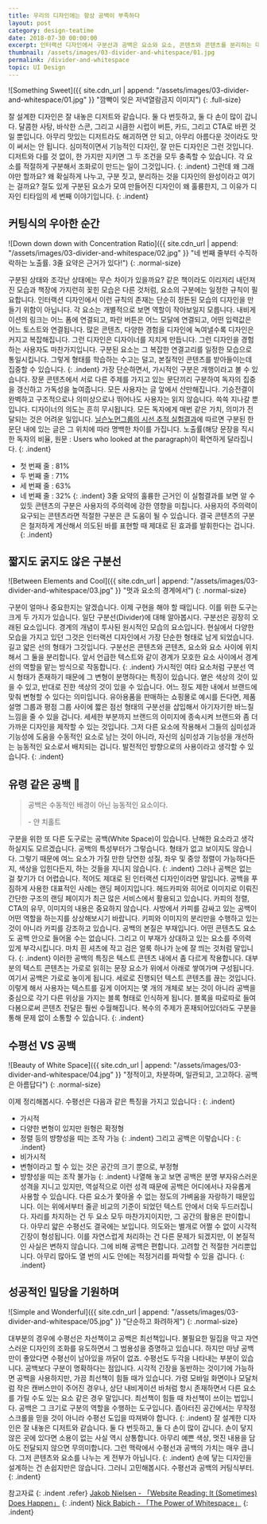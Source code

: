 ```yaml
---
title: 우리의 디자인에는 항상 공백이 부족하다
layout: post
category: design-teatime
date: 2018-07-30 00:00:00
excerpt: 인터랙션 디자인에서 구분선과 공백은 요소와 요소, 콘텐츠와 콘텐츠를 분리하는 대표적인 도구입니다. 같은 듯 다른 이 두 가지를 비교해봅시다.
thumbnail: /assets/images/03-divider-and-whitespace/01.jpg
permalink: /divider-and-whitespace
topic: UI Design
---
```

![Something Sweet]({{ site.cdn_url | append: "/assets/images/03-divider-and-whitespace/01.jpg" }} "깜빡이 잊은 저녁열람금지 이미지")
{: .full-size}

잘 설계한 디자인은 잘 내놓은 디저트와 같습니다. 둘 다 번듯하고, 둘 다 손이 많이 갑니다. 달콤한 사탕, 바삭한 스콘, 그리고 시큼한 시럽이 버튼, 카드, 그리고 CTA로 바뀐 것일 뿐입니다. 아무리 맛있는 디저트라도 해괴하면 안 되고, 아무리 아름다운 것이라도 맛이 써서는 안 됩니다. 심미적이면서 기능적인 디자인, 잘 만든 디자인은 그런 것입니다. 디저트와 다를 것 없이, 한 가지만 지키면 그 두 조건을 모두 충족할 수 있습니다. 각 요소를 적절하게 구분해서 조화로이 만드는 일이 그것입니다.
{: .indent}
그런데 왜 그래야만 할까요? 왜 확실하게 나누고, 구분 짓고, 분리하는 것을 디자인의 완성이라고 여기는 걸까요? 절도 있게 구분된 요소가 모여 만들어진 디자인이 왜 훌륭한지, 그 이유가 디자인 티타임의 세 번째 이야기입니다.
{: .indent}

## 커팅식의 우아한 순간

![Down down down with Concentration Ratio]({{ site.cdn_url | append: "/assets/images/03-divider-and-whitespace/02.jpg" }} "네 번째 줄부터 수직하락하는 노출률. 3줄 요약은 근거가 있다!")
{: .normal-size}

구분된 상태와 조각난 상태에는 무슨 차이가 있을까요? 같은 책이라도 이리저리 내던져진 모습과 책장에 가지런히 꽂힌 모습은 다른 것처럼, 요소의 구분에는 일정한 규칙이 필요합니다. 인터랙션 디자인에서 이런 규칙의 존재는 단순히 정돈된 모습의 디자인을 만들기 위함이 아닙니다. 각 요소는 개별적으로 보면 역할이 작아보일지 모릅니다. 내비게이션의 링크는 어느 폼에 연결되고, 파란 버튼은 어느 모달에 연결되고, 어떤 입력값은 어느 토스트와 연결됩니다. 많은 콘텐츠, 다양한 경험을 디자인에 녹여낼수록 디자인은 커지고 복잡해집니다. 그런 디자인은 디자이너를 지치게 만듭니다. 그런 디자인을 경험하는 사용자도 마찬가지입니다. 구분된 요소는 그 복잡한 연결고리를 일정한 모습으로 통일시킵니다. 그렇게 형태를 학습하는 수고는 덜고, 본질적인 콘텐츠를 받아들이는데 집중할 수 있습니다.
{: .indent}
가장 단순하면서, 가시적인 구분은 개행이라고 볼 수 있습니다. 장문 콘텐츠에서 서로 다른 주제를 가지고 있는 문단끼리 구분하여 독자의 집중을 갱신하고 가독성을 높여줍니다. 모든 사용자는 글 앞에서 산만해집니다. 기승전결이 완벽하고 구조적으로나 의미상으로나 뛰어나도 사용자는 읽지 않습니다. 쓱쓱 지나갈 뿐입니다. 디자이너의 의도는 흔히 무시됩니다. 모든 독자에게 매번 같은 가치, 의미가 전달되는 것은 어려운 일입니다. [닐슨노먼그룹의 시선 추적 실험결과](https://www.nngroup.com/articles/website-reading/)에 따르면 구분된 한 문단 내에 있는 글은 그 위치에 따라 명백한 차이를 가집니다. 노출률(해당 문장을 직시한 독자의 비율, 원문 : Users who looked at the paragraph)이 확연하게 달라집니다.
{: .indent}
- 첫 번째 줄 : 81%
- 두 번째 줄 : 71%
- 세 번째 줄 : 63%
- 네 번째 줄 : 32%
{: .indent}
3줄 요약의 훌륭한 근거인 이 실험결과를 보면 알 수 있듯 콘텐츠의 구분은 사용자의 주의력에 강한 영향을 미칩니다. 사용자의 주의력이 요구되는 콘텐츠라면 적절한 구분은 큰 도움이 될 수 있습니다. 결국 콘텐츠의 구분은 철저하게 계산해서 의도된 바를 표현할 때 제대로 된 효과를 발휘한다는 겁니다.
{: .indent}

## 짧지도 굵지도 않은 구분선

![Between Elements and Cool]({{ site.cdn_url | append: "/assets/images/03-divider-and-whitespace/03.jpg" }} "멋과 요소의 경계에서")
{: .normal-size}

구분이 얼마나 중요한지는 알겠습니다. 이제 구현을 해야 할 때입니다. 이를 위한 도구는 크게 두 가지가 있습니다. 일단 구분선(Divider)에 대해 알아봅시다. 구분선은 굉장히 오래된 요소입니다. 경계의 개념이 투사된 원시적인 모습의 요소입니다. 현실에서 다양한 모습을 가지고 있던 그것은 인터랙션 디자인에서 가장 단순한 형태로 남게 되었습니다. 길고 얇은 선의 형태가 그것입니다. 구분선은 콘텐츠와 콘텐츠, 요소와 요소 사이에 위치해서 그 둘을 분리합니다. 앞서 언급한 텍스트와 같이 경계가 모호한 요소 사이에서 경계선의 역할을 맡는 방식으로 작동합니다.
{: .indent}
가시적인 여타 요소처럼 구분선 역시 형태가 존재하기 때문에 그 변형이 분명하다는 특징이 있습니다. 옅은 색상의 것이 있을 수 있고, 반대로 진한 색상의 것이 있을 수 있습니다. 어느 정도 제한 내에서 브랜드에 맞춰 변형할 수 있다는 의미입니다. 유아용품을 판매하는 쇼핑몰로 예시를 든다면, 제품 설명 그룹과 평점 그룹 사이에 짧은 점선 형태의 구분선을 삽입해서 아기자기한 바느질 느낌을 줄 수 있을 겁니다. 세세한 부분까지 브랜드의 이미지에 종속시켜 브랜드와 좀 더 가까운 디자인을 제작할 수 있는 것입니다. 그저 다른 요소에 작용해서 그들의 심미성과 기능성에 도움을 수동적인 요소로 남는 것이 아니라, 자신의 심미성과 기능성을 개선하는 능동적인 요소로서 배치되는 겁니다. 발전적인 방향으로의 사용이라고 생각할 수 있습니다.
{: .indent}

## 유령 같은 공백 👻

> 공백은 수동적인 배경이 아닌 능동적인 요소이다.
>
> -&nbsp;얀 치홀트

구분을 위한 또 다른 도구로는 공백(White Space)이 있습니다. 난해한 요소라고 생각하실지도 모르겠습니다. 공백의 특성부터가 그렇습니다. 형태가 없고 보이지도 않습니다. 그렇기 때문에 여느 요소가 가질 만한 당연한 성질, 좌우 및 중앙 정렬이 가능하다든지, 색상을 입힌다든지, 하는 것들을 지니지 않습니다.
{: .indent}
그러나 공백은 없는 걸 찾기가 더 어렵습니다. 적어도 제대로 된 인터랙션 디자인이라면 말입니다. 공백을 푸짐하게 사용한 대표적인 사례는 랜딩 페이지입니다. 헤드카피와 히어로 이미지로 이뤄진 간단한 구조의 랜딩 페이지가 최근 많은 서비스에서 활용되고 있습니다. 카피의 정렬, CTA의 유무, 이미지의 내용은 중요하지 않습니다. 사방에서 카피를 감싸고 있는 공백이 어떤 역할을 하는지를 상상해보시기 바랍니다. 키피와 이미지의 분리만을 수행하고 있는 것이 아니라 카피를 강조하고 있습니다. 공백의 본질은 부재입니다. 어떤 콘텐츠도 요소도 공백 안으로 들어올 수는 없습니다. 그리고 이 부재가 상대하고 있는 요소를 주의력 있게 부각시킵니다. 마치 흰 셔츠에 작고 검은 얼룩 하나가 눈에 잘 띄는 것처럼 말입니다.
{: .indent}
이러한 공백의 특징은 텍스트 콘텐츠 내에서 좀 다르게 작용합니다. 대부분의 텍스트 콘텐츠는 가로로 읽히는 문장 요소가 위에서 아래로 쌓여가며 구성됩니다. 여기서 공백은 가로로 놓이게 됩니다. 세로로 진행되던 텍스트 콘텐츠를 끊는 것입니다. 이렇게 해서 사용자는 텍스트를 길게 이어지는 몇 개의 개체로 보는 것이 아니라 공백을 중심으로 각기 다른 위상을 가지는 블록 형태로 인식하게 됩니다. 블록을 따로따로 들여다봄으로써 콘텐츠 전달은 훨씬 수월해집니다. 복수의 주제가 혼재되어있더라도 구분을 통해 문제 없이 소통할 수 있습니다.
{: .indent}

## 수평선 VS 공백

![Beauty of White Space]({{ site.cdn_url | append: "/assets/images/03-divider-and-whitespace/04.jpg" }} "정적이고, 차분하며, 일관되고, 고고하다. 공백은 아름답다")
{: .normal-size}

이제 정리해봅시다. 수평선은 다음과 같은 특징을 가지고 있습니다 :
{: .indent}
- 가시적
- 다양한 변형이 있지만 원형은 확정형
- 정렬 등의 뱡향성을 띠는 조작 가능
{: .indent}
그리고 공백은 이렇습니다 :
{: .indent}
- 비가시적
- 변형이라고 할 수 있는 것은 공간의 크기 뿐으로, 부정형
- 뱡향성을 띠는 조작 불가능
{: .indent}
나열해 놓고 보면 공백은 분명 부자유스러운 성격을 지니고 있지만, 역설적으로 이런 성격 때문에 공백은 어디에서나 자유롭게 사용할 수 있습니다. 다른 요소가 쫓아올 수 없는 정도의 가벼움을 자랑하기 때문입니다. 이는 위에서부터 줄곧 비교의 기준이 되었던 텍스트 안에서 더욱 두드러집니다. 자리를 차지하는 건 두 요소 모두 마찬가지이지만, 그 공간의 활용은 판이합니다. 아무리 얇은 수평선도 결국에는 보입니다. 의도와는 별개로 어쩔 수 없이 시각적 긴장이 형성됩니다. 이를 자연스럽게 처리하는 건 다른 문제가 되겠지만, 이 본질적인 사실은 변하지 않습니다. 그에 비해 공백은 편합니다. 고려할 건 적절한 거리뿐입니다. 아무리 많아도 열 번의 시도 안에는 적정거리를 파악할 수 있을 겁니다.
{: .indent}

## 성공적인 밀당을 기원하며

![Simple and Wonderful]({{ site.cdn_url | append: "/assets/images/03-divider-and-whitespace/05.jpg" }} "단순하고 화려하게")
{: .normal-size}

대부분의 경우에 수평선은 차선책이고 공백은 최선책입니다. 불필요한 밀집을 막고 자연스러운 디자인의 조화를 유도하면서 그 범용성을 증명하고 있습니다. 하지만 마냥 공백만이 좋았다면 수평선이 남아있을 까닭이 없죠. 수평선도 두각을 나타내는 부분이 있습니다. 공백보다 구분이 명확하다는 점입니다. 시각적 긴장을 동반하는 것이기에 가능하면 공백을 사용하지만, 가끔 최선책이 힘들 때가 있습니다. 가령 모바일 화면이나 모달처럼 작은 캔버스만이 주어진 경우나, 상단 내비게이션 바처럼 항시 존재하면서 다른 요소를 가릴 수도 있는 요소 같은 경우 말입니다. 최선책이 힘들 때 차선책이 쓰이는 법입니다. 공백은 그 크기로 구분의 역할을 수행하는 도구입니다. 좁아터진 공간에서는 무작정 스크롤을 믿을 것이 아니라 수평선 도입을 따져봐야 합니다.
{: .indent}
잘 설계한 디자인은 잘 내놓은 디저트와 같습니다. 둘 다 번듯하고, 둘 다 손이 많이 갑니다. 손이 닿지 않은 곳에 있다면 소용이 없는 사실 역시 상통합니다. 아무리 예쁜 색상, 멋진 내용을 담아도 전달되지 않으면 무의미합니다. 그런 맥락에서 수평선과 공백의 가치는 매우 큽니다. 그저 콘텐츠와 요소를 나누는 게 전부가 아닙니다.
{: .indent}
손에 닿는 디자인을 설계하는 건 손쉽지만은 않습니다. 그러니 고민해봅시다. 수평선과 공백의 커팅식부터.
{: .indent}

참고자료
{: .indent .refer}
[Jakob Nielsen - 「Website Reading: It (Sometimes) Does Happen」](https://www.nngroup.com/articles/website-reading/)
{: .indent}
[Nick Babich - 「The Power of Whitespace」](https://uxplanet.org/the-power-of-whitespace-a1a95e45f82b)
{: .indent}